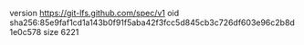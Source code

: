 version https://git-lfs.github.com/spec/v1
oid sha256:85e9faf1cd1a143b0f91f5aba42f3fcc5d845cb3c726df603e96c2b8d1e0c578
size 6221
